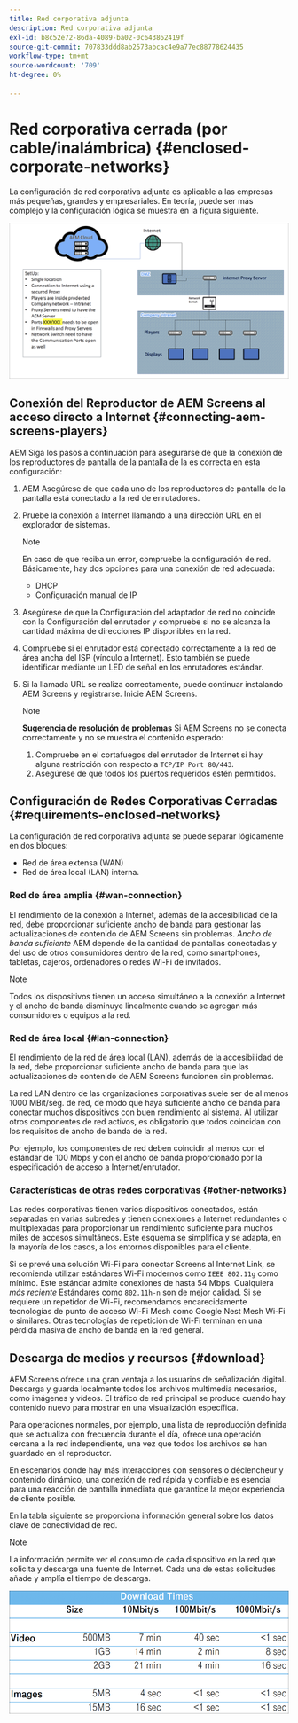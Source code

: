 ```yaml
---
title: Red corporativa adjunta
description: Red corporativa adjunta
exl-id: b8c52e72-86da-4089-ba02-0c643862419f
source-git-commit: 707833ddd8ab2573abcac4e9a77ec88778624435
workflow-type: tm+mt
source-wordcount: '709'
ht-degree: 0%

---
```


# Red corporativa cerrada (por cable/inalámbrica) {#enclosed-corporate-networks}

La configuración de red corporativa adjunta es aplicable a las empresas más pequeñas, grandes y empresariales. En teoría, puede ser más complejo y la configuración lógica se muestra en la figura siguiente.

![](/help/using/assets/enclosed-network-1.png)


## Conexión del Reproductor de AEM Screens al acceso directo a Internet {#connecting-aem-screens-players}

AEM Siga los pasos a continuación para asegurarse de que la conexión de los reproductores de pantalla de la pantalla de la es correcta en esta configuración:

1. AEM Asegúrese de que cada uno de los reproductores de pantalla de la pantalla está conectado a la red de enrutadores.
1. Pruebe la conexión a Internet llamando a una dirección URL en el explorador de sistemas.

   >[!NOTE]
   >En caso de que reciba un error, compruebe la configuración de red. Básicamente, hay dos opciones para una conexión de red adecuada:
   >* DHCP
   >* Configuración manual de IP


1. Asegúrese de que la Configuración del adaptador de red no coincide con la Configuración del enrutador y compruebe si no se alcanza la cantidad máxima de direcciones IP disponibles en la red.

1. Compruebe si el enrutador está conectado correctamente a la red de área ancha del ISP (vínculo a Internet). Esto también se puede identificar mediante un LED de señal en los enrutadores estándar.
1. Si la llamada URL se realiza correctamente, puede continuar instalando AEM Screens y registrarse. Inicie AEM Screens.

   >[!NOTE]
   >**Sugerencia de resolución de problemas**
   >Si AEM Screens no se conecta correctamente y no se muestra el contenido esperado:
   >
   >1. Compruebe en el cortafuegos del enrutador de Internet si hay alguna restricción con respecto a `TCP/IP Port 80/443`.
   >1. Asegúrese de que todos los puertos requeridos estén permitidos.


## Configuración de Redes Corporativas Cerradas {#requirements-enclosed-networks}

La configuración de red corporativa adjunta se puede separar lógicamente en dos bloques:

* Red de área extensa (WAN)
* Red de área local (LAN) interna.

### Red de área amplia {#wan-connection}

El rendimiento de la conexión a Internet, además de la accesibilidad de la red, debe proporcionar suficiente ancho de banda para gestionar las actualizaciones de contenido de AEM Screens sin problemas.
*Ancho de banda suficiente* AEM depende de la cantidad de pantallas conectadas y del uso de otros consumidores dentro de la red, como smartphones, tabletas, cajeros, ordenadores o redes Wi-Fi de invitados.

>[!NOTE]
>
>Todos los dispositivos tienen un acceso simultáneo a la conexión a Internet y el ancho de banda disminuye linealmente cuando se agregan más consumidores o equipos a la red.

### Red de área local {#lan-connection}

El rendimiento de la red de área local (LAN), además de la accesibilidad de la red, debe proporcionar suficiente ancho de banda para que las actualizaciones de contenido de AEM Screens funcionen sin problemas.

La red LAN dentro de las organizaciones corporativas suele ser de al menos 1000 MBit/seg. de red, de modo que haya suficiente ancho de banda para conectar muchos dispositivos con buen rendimiento al sistema. Al utilizar otros componentes de red activos, es obligatorio que todos coincidan con los requisitos de ancho de banda de la red.

Por ejemplo, los componentes de red deben coincidir al menos con el estándar de 100 Mbps y con el ancho de banda proporcionado por la especificación de acceso a Internet/enrutador.

### Características de otras redes corporativas {#other-networks}

Las redes corporativas tienen varios dispositivos conectados, están separadas en varias subredes y tienen conexiones a Internet redundantes o multiplexadas para proporcionar un rendimiento suficiente para muchos miles de accesos simultáneos.
Este esquema se simplifica y se adapta, en la mayoría de los casos, a los entornos disponibles para el cliente.

Si se prevé una solución Wi-Fi para conectar Screens al Internet Link, se recomienda utilizar estándares Wi-Fi modernos como `IEEE 802.11g` como mínimo. Este estándar admite conexiones de hasta 54 Mbps. Cualquiera *más reciente* Estándares como `802.11h-n` son de mejor calidad. Si se requiere un repetidor de Wi-Fi, recomendamos encarecidamente tecnologías de punto de acceso Wi-Fi Mesh como Google Nest Mesh Wi-Fi o similares.
Otras tecnologías de repetición de Wi-Fi terminan en una pérdida masiva de ancho de banda en la red general.

## Descarga de medios y recursos {#download}

AEM Screens ofrece una gran ventaja a los usuarios de señalización digital. Descarga y guarda localmente todos los archivos multimedia necesarios, como imágenes y vídeos. El tráfico de red principal se produce cuando hay contenido nuevo para mostrar en una visualización específica.

Para operaciones normales, por ejemplo, una lista de reproducción definida que se actualiza con frecuencia durante el día, ofrece una operación cercana a la red independiente, una vez que todos los archivos se han guardado en el reproductor.

En escenarios donde hay más interacciones con sensores o déclencheur y contenido dinámico, una conexión de red rápida y confiable es esencial para una reacción de pantalla inmediata que garantice la mejor experiencia de cliente posible.

En la tabla siguiente se proporciona información general sobre los datos clave de conectividad de red.

>[!NOTE]
>La información permite ver el consumo de cada dispositivo en la red que solicita y descarga una fuente de Internet. Cada una de estas solicitudes añade y amplía el tiempo de descarga.

![](/help/using/assets/enclosed-network-download.png)
